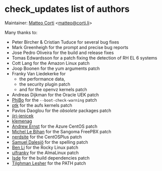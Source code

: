# check\_updates list of authors

Maintainer: [Matteo Corti](https://github.com/matteocorti) <[matteo@corti.li](mailto:matteo@.corti.li)>

Many thanks to:

 * Peter Bircher & Cristian Tuduce for several bug fixes
 * Mark Greenheigh for the prompt and precise bug reports
 * Jose Pedro Oliveira for the build and release fixes
 * Tomas Edwardsson for a patch fixing the detection of RH EL 6 systems
 * Cott Lang for the Amazon Linux patch
 * Joop Boonen for the yum arguments patch
 * Franky Van Liedekerke for
   * the performance data,
   * the security plugin patch
   * and for the openvz kernels patch
 * Andreas Dijkman for the Oracle UEK patch
 * [PhiBo](https://github.com/phibos) for the ```--boot-check-warning``` patch
 * [ptk](https://github.com/ptrj) for the aufs kernels patch
 * Pavlos Daoglou for the *obsolete* packages patch
 * [jiri-jenicek](https://github.com/jiri-jenicek)
 * [klemenag](https://github.com/klemenag)
 * [Andrew Ernst](https://github.com/ernstae) for the Azure CentOS patch
 * [Michel Le Bihan](https://github.com/mimi89999) for the  Sangoma FreePBX patch
 * [nerdsite](https://github.com/nerdsite) for the CentOSPlus patch
 * [Samuel Dalesjö](https://github.com/Dalesjo) for the spelling patch
 * [Ben Li](https://github.com/benjunmun) for the Rocky Linux patch
 * [ulfranky](https://github.com/ulfranky) for the AlmaLinux patch
 * [Isde](https://github.com/lsde) for the build dependencies patch
 * [Tilghman Lesher](https://github.com/tilghman) for the PATH patch
